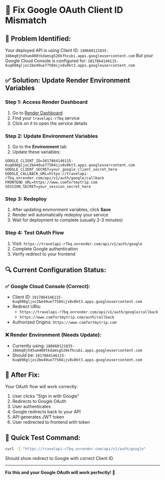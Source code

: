 # 🔧 Fix Google OAuth Client ID Mismatch

## 🚨 **Problem Identified:**
Your deployed API is using Client ID: `180660121835-166mq0jh45um408tkdamsg528kfhcubi.apps.googleusercontent.com`
But your Google Cloud Console is configured for: `1017864146115-6uq898gljoc2be49ue77504ijv8v0kt3.apps.googleusercontent.com`

## ✅ **Solution: Update Render Environment Variables**

### Step 1: Access Render Dashboard
1. Go to [Render Dashboard](https://dashboard.render.com/)
2. Find your `travelapi-r7bq` service
3. Click on it to open the service details

### Step 2: Update Environment Variables
1. Go to the **Environment** tab
2. Update these variables:

```env
GOOGLE_CLIENT_ID=1017864146115-6uq898gljoc2be49ue77504ijv8v0kt3.apps.googleusercontent.com
GOOGLE_CLIENT_SECRET=your_google_client_secret_here
GOOGLE_CALLBACK_URL=https://travelapi-r7bq.onrender.com/api/v1/auth/google/callback
FRONTEND_URL=https://www.comfortmytrip.com
SESSION_SECRET=your_session_secret_here
```

### Step 3: Redeploy
1. After updating environment variables, click **Save**
2. Render will automatically redeploy your service
3. Wait for deployment to complete (usually 2-3 minutes)

### Step 4: Test OAuth Flow
1. Visit: `https://travelapi-r7bq.onrender.com/api/v1/auth/google`
2. Complete Google authentication
3. Verify redirect to your frontend

## 🔍 **Current Configuration Status:**

### ✅ **Google Cloud Console (Correct):**
- Client ID: `1017864146115-6uq898gljoc2be49ue77504ijv8v0kt3.apps.googleusercontent.com`
- Redirect URIs: 
  - `https://travelapi-r7bq.onrender.com/api/v1/auth/google/callback`
  - `https://www.comfortmytrip.com/auth/callback`
- Authorized Origins: `https://www.comfortmytrip.com`

### ❌ **Render Environment (Needs Update):**
- Currently using: `180660121835-166mq0jh45um408tkdamsg528kfhcubi.apps.googleusercontent.com`
- Should be: `1017864146115-6uq898gljoc2be49ue77504ijv8v0kt3.apps.googleusercontent.com`

## 🎯 **After Fix:**
Your OAuth flow will work correctly:
1. User clicks "Sign in with Google"
2. Redirects to Google OAuth
3. User authenticates
4. Google redirects back to your API
5. API generates JWT token
6. User redirected to frontend with token

## 🚀 **Quick Test Command:**
```bash
curl -I "https://travelapi-r7bq.onrender.com/api/v1/auth/google"
```
Should show redirect to Google with correct Client ID.

---
**Fix this and your Google OAuth will work perfectly! 🎉**
